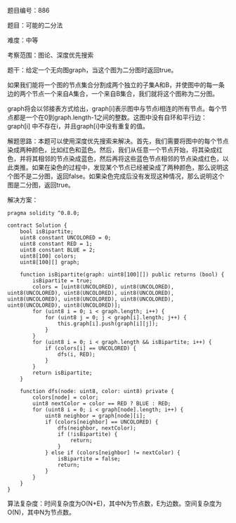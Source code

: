 题目编号：886

题目：可能的二分法

难度：中等

考察范围：图论、深度优先搜索

题干：给定一个无向图graph，当这个图为二分图时返回true。

如果我们能将一个图的节点集合分割成两个独立的子集A和B，并使图中的每一条边的两个节点一个来自A集合，一个来自B集合，我们就将这个图称为二分图。

graph将会以邻接表方式给出，graph[i]表示图中与节点i相连的所有节点。每个节点都是一个在0到graph.length-1之间的整数。这图中没有自环和平行边：graph[i] 中不存在i，并且graph[i]中没有重复的值。

解题思路：本题可以使用深度优先搜索来解决。首先，我们需要将图中的每个节点染成两种颜色，比如红色和蓝色。然后，我们从任意一个节点开始，将其染成红色，并将其相邻的节点染成蓝色，然后再将这些蓝色节点相邻的节点染成红色，以此类推。如果在染色的过程中，发现某个节点已经被染成了两种颜色，那么说明这个图不是二分图，返回false。如果染色完成后没有发现这种情况，那么说明这个图是二分图，返回true。

解决方案：

```
pragma solidity ^0.8.0;

contract Solution {
    bool isBipartite;
    uint8 constant UNCOLORED = 0;
    uint8 constant RED = 1;
    uint8 constant BLUE = 2;
    uint8[100] colors;
    uint8[100][] graph;

    function isBipartite(graph: uint8[100][]) public returns (bool) {
        isBipartite = true;
        colors = [uint8(UNCOLORED), uint8(UNCOLORED), uint8(UNCOLORED), uint8(UNCOLORED), uint8(UNCOLORED), uint8(UNCOLORED), uint8(UNCOLORED), uint8(UNCOLORED), uint8(UNCOLORED), uint8(UNCOLORED)];
        for (uint8 i = 0; i < graph.length; i++) {
            for (uint8 j = 0; j < graph[i].length; j++) {
                this.graph[i].push(graph[i][j]);
            }
        }
        for (uint8 i = 0; i < graph.length && isBipartite; i++) {
            if (colors[i] == UNCOLORED) {
                dfs(i, RED);
            }
        }
        return isBipartite;
    }

    function dfs(node: uint8, color: uint8) private {
        colors[node] = color;
        uint8 nextColor = color == RED ? BLUE : RED;
        for (uint8 i = 0; i < graph[node].length; i++) {
            uint8 neighbor = graph[node][i];
            if (colors[neighbor] == UNCOLORED) {
                dfs(neighbor, nextColor);
                if (!isBipartite) {
                    return;
                }
            } else if (colors[neighbor] != nextColor) {
                isBipartite = false;
                return;
            }
        }
    }
}
```

算法复杂度：时间复杂度为O(N+E)，其中N为节点数，E为边数。空间复杂度为O(N)，其中N为节点数。